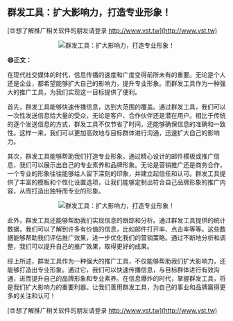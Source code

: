 ## **群发工具：扩大影响力，打造专业形象！**

[😍想了解推广相关软件的朋友请登录 http://www.vst.tw](http://www.vst.tw)

 <center><img src="https://vst.tw/MP4/tuiguang/png/0.png" alt="群发工具：扩大影响力，打造专业形象！"></center>

**😄正文：**

在现代社交媒体的时代，信息传播的速度和广度变得前所未有的重要。无论是个人还是企业，都希望能够扩大自己的影响力，提升专业形象。而群发工具作为一种强大的推广工具，为我们实现这一目标提供了便利。

首先，群发工具能够快速传播信息，达到大范围的覆盖。通过群发工具，我们可以一次性发送信息给大量的受众，无论是客户、合作伙伴还是潜在用户。相比于传统的逐个发送信息的方式，群发工具不仅节省了时间，还能够确保信息的准确和一致性。这样一来，我们可以更加高效地与目标群体进行沟通，迅速扩大自己的影响力。

其次，群发工具能够帮助我们打造专业形象。通过精心设计的邮件模板或推广信息，我们可以展示出自己的专业素养和品牌形象。无论是营销推广还是商务合作，一个专业的形象往往能够给人留下深刻的印象，并建立起信任和认可。群发工具提供了丰富的模板和个性化设置选项，让我们能够定制出符合自己品牌形象的推广内容，从而打造出独特而专业的形象。

 <center><img src="https://vst.tw/MP4/tuiguang/png/8.png" alt="群发工具：扩大影响力，打造专业形象！"></center>

此外，群发工具还能够帮助我们实现信息的跟踪和分析。通过群发工具提供的统计数据，我们可以了解到许多有价值的信息，比如邮件打开率、点击率等等。这些数据能够帮助我们评估推广效果，进一步优化我们的营销策略。通过不断地分析和调整，我们可以提升自己的推广效果，取得更好的成果。

综上所述，群发工具作为一种强大的推广工具，不仅能够帮助我们扩大影响力，还能够打造出专业形象。通过它，我们可以快速传播信息，与目标群体进行有效沟通，进而提升自己的品牌形象和专业素养。在信息爆炸的时代，掌握群发工具，将是我们扩大影响力的重要利器。让我们善用群发工具，为自己的事业和品牌赢得更多的关注和认可！

[😍想了解推广相关软件的朋友请登录 http://www.vst.tw](http://www.vst.tw)



